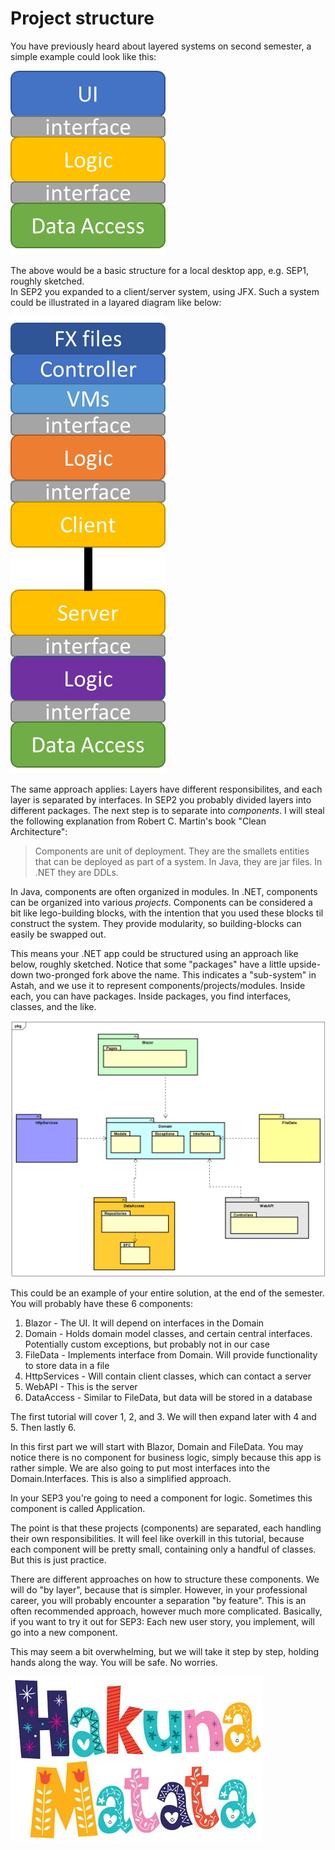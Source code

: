 # Project structure
You have previously heard about layered systems on second semester, a simple example could look like this:

![img.png](Resources/SimpleArch.png)

The above would be a basic structure for a local desktop app, e.g. SEP1, roughly sketched.  
In SEP2 you expanded to a client/server system, using JFX. Such a system could be illustrated in a layared diagram like below:

![img_1.png](Resources/CSArch.png)

The same approach applies: Layers have different responsibilites, and each layer is separated by interfaces. In SEP2 you probably divided layers into different packages.
The next step is to separate into *components*. 
I will steal the following explanation from Robert C. Martin's book "Clean Architecture":

> Components are unit of deployment. They are the smallets entities  that can be deployed as part of a system. In Java, they are jar files. In .NET they are DDLs.
> 

In Java, components are often organized in modules. In .NET, components can be organized into various *projects*. 
Components can be considered a bit like lego-building blocks, with the intention that you used these blocks til construct the system. They provide modularity, so building-blocks can easily be swapped out.

This means your .NET app could be structured using an approach like below, roughly sketched. 
Notice that some "packages" have a little upside-down two-pronged fork above the name. 
This indicates a "sub-system" in Astah, and we use it to represent components/projects/modules. Inside each, you can have packages. Inside packages, you find interfaces, classes, and the like.

![](Resources/FinalAppStructure.png)

This could be an example of your entire solution, at the end of the semester. You will probably have these 6 components: 
1) Blazor - The UI. It will depend on interfaces in the Domain
2) Domain - Holds domain model classes, and certain central interfaces. Potentially custom exceptions, but probably not in our case
3) FileData - Implements interface from Domain. Will provide functionality to store data in a file 
4) HttpServices - Will contain client classes, which can contact a server 
5) WebAPI - This is the server
6) DataAccess - Similar to FileData, but data will be stored in a database

The first tutorial will cover 1, 2, and 3. We will then expand later with 4 and 5. Then lastly 6.

In this first part we will start with Blazor, Domain and FileData. You may notice there is no component for business logic, simply because this app is rather simple. We are also going to put most interfaces into the Domain.Interfaces. This is also a simplified approach. 

In your SEP3 you're going to need a component for logic. Sometimes this component is called Application. 

The point is that these projects (components) are separated, each handling their own responsibilities. It will feel like overkill in this tutorial, because each component will be pretty small, containing only a handful of classes. But this is just practice. 

There are different approaches on how to structure these components. We will do "by layer", because that is simpler. However, in your professional career, you will probably encounter a separation "by feature". This is an often recommended approach, however much more complicated.
Basically, if you want to try it out for SEP3: Each new user story, you implement, will go into a new component.

This may seem a bit overwhelming, but we will take it step by step, holding hands along the way. You will be safe. No worries.

![img.png](Resources/HakunaMatata.png)